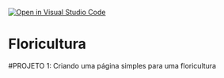 [![Open in Visual Studio Code](https://classroom.github.com/assets/open-in-vscode-2e0aaae1b6195c2367325f4f02e2d04e9abb55f0b24a779b69b11b9e10269abc.svg)](https://classroom.github.com/online_ide?assignment_repo_id=20694465&assignment_repo_type=AssignmentRepo)
# Floricultura

#PROJETO 1: Criando uma página simples para uma floricultura
